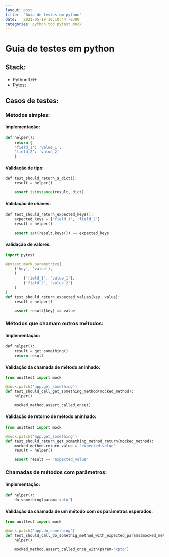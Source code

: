 ```yaml
---
layout: post
title:  "Guia de testes em python"
date:   2021-05-19 19:10:44 -0300
categories: python tdd pytest mock
---
```


# Guia de testes em python

## Stack:
* Python3.6+
* Pytest


## Casos de testes:

### Métodos simples:

#### Implementação: 
```python
def helper():
    return {
	'field_1': 'value_1',
	'field_2': 'value_2'
    }
```


#### Validação de tipo:
```python
def test_should_return_a_dict():
    result = helper()

    assert isinstance(result, dict)
```

#### Validação de chaves:
```python
def test_should_return_expected_keys():
    expected_keys = {'field_1', 'field_2'}
    result = helper()
    
    assert set(result.keys()) == expected_keys
```

#### validação de valores:
```python
import pytest

@pytest.mark.parametrize(
    ('key', 'value'),
    (
        ('field_1', 'value_1'),
        ('field_2', 'value_2')
    )
)
def test_should_return_expected_values(key, value):
    result = helper()

    assert result[key] == value
```

### Métodos que chamam outros métodos:

#### Implementação:
```python
def helper():
    result = get_something()
    return result

```

#### Validação da chamada de método aninhado:
```python
from unittest import mock

@mock.patch('app.get_something')
def test_should_call_get_something_method(mocked_method):
    helper()

    mocked_method.assert_called_once()
```

#### Validação de retorno de método aninhado:
```python
from unittest import mock

@mock.patch('app.get_something')
def test_should_return_get_something_method_return(mocked_method):
    mocked_method.return_value = 'expected_value'
    result = helper()

    assert result == 'expected_value'
```

### Chamadas de métodos com parâmetros:

#### Implementação:
```python
def helper():
    do_something(param='xpto')
```

#### Validação da chamada de um método com os parâmetros esperados:
```python
from unittest import mock

@mock.patch('app.do_something')
def test_should_call_do_somethig_method_with_expected_params(mocked_method):
    helper()

    mocked_method.assert_called_once_with(param='xpto')
```